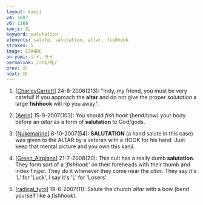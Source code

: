 ```yaml
---
layout: kanji
v4: 1087
v6: 1168
kanji: 礼
keyword: salutation
elements: salute, salutation, altar, fishhook
strokes: 5
image: E7A4BC
on-yomi: レイ、ライ
permalink: /rtk/礼/
prev: 示
next: 祥
---
```


1) [<a href="http://kanji.koohii.com/profile/CharleyGarrett">CharleyGarrett</a>] 24-8-2006(213): &quot;Indy, my friend, you must be very careful! If you approach the <strong>altar</strong> and do not give the proper <em>salutation</em> a large <strong>fishhook</strong> will rip you away&quot;.

2) [<a href="http://kanji.koohii.com/profile/Aerin">Aerin</a>] 15-9-2007(103): You should <em>fish hook</em> (bend/bow) your body before an <em>altar</em> as a form of<strong> salutation</strong> to God/gods.

3) [<a href="http://kanji.koohii.com/profile/Nukemarine">Nukemarine</a>] 8-10-2007(54): <strong>SALUTATION</strong> (a hand salute in this case) was given to the ALTAR by a veteran with a HOOK for his hand. Just keep that mental picture and you own this kanji.

4) [<a href="http://kanji.koohii.com/profile/Green_Airplane">Green_Airplane</a>] 21-7-2008(20): This cult has a really dumb<strong> salutation</strong>. They form sort of a <em>&#039;fishhook&#039;</em> on their foreheads with their thumb and index finger. They do it whenever they come near the <em>altar</em>. They say it&#039;s &#039;L&#039; for &#039;Luck&#039;, I say it&#039;s &#039;L&#039; for &#039;Losers&#039;.

5) [<a href="http://kanji.koohii.com/profile/radical_tyro">radical_tyro</a>] 19-6-2007(11): Salute the church <em>altar</em> with a bow (bend yourself like a <em>fishhook</em>).

